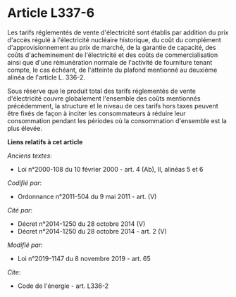 # Article L337-6

Les tarifs réglementés de vente d'électricité sont établis par addition du prix d'accès régulé à l'électricité nucléaire
historique, du coût du complément d'approvisionnement au prix de marché, de la garantie de capacité, des coûts d'acheminement
de l'électricité et des coûts de commercialisation ainsi que d'une rémunération normale de l'activité de fourniture tenant
compte, le cas échéant, de l'atteinte du plafond mentionné au deuxième alinéa de l'article L. 336-2. 

Sous réserve que le produit total des tarifs réglementés de vente d'électricité couvre globalement l'ensemble des coûts
mentionnés précédemment, la structure et le niveau de ces tarifs hors taxes peuvent être fixés de façon à inciter les
consommateurs à réduire leur consommation pendant les périodes où la consommation d'ensemble est la plus élevée.

**Liens relatifs à cet article**

_Anciens textes_:

  - Loi n°2000-108 du 10 février 2000 - art. 4 (Ab), II, alinéas 5 et 6

_Codifié par_:

  - Ordonnance n°2011-504 du 9 mai 2011 - art. (V)

_Cité par_:

  - Décret n°2014-1250 du 28 octobre 2014 (V)
  - Décret n°2014-1250 du 28 octobre 2014 - art. 2 (V)

_Modifié par_:

  - Loi n°2019-1147 du 8 novembre 2019 - art. 65

_Cite_:

  - Code de l'énergie - art. L336-2
